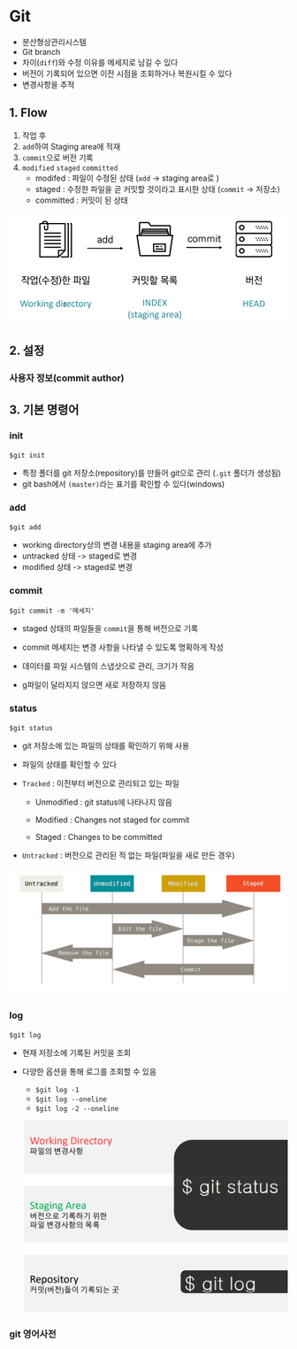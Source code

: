 # Git

- 분산형상관리시스템
- Git branch
- 차이(`diff`)와 수정 이유를 메세지로 남길 수 있다
- 버전이 기록되어 있으면 이전 시점을 조회하거나 복원시킬 수 있다
- 변경사항을 추적



## 1. Flow

1. 작업 후
2. `add`하여 Staging area에 적재
3. `commit`으로 버전 기록
4. `modified` `staged` `committed`
   - modifed : 파일이 수정된 상태 (`add` -> staging area로 )
   - staged : 수정한 파일을 곧 커밋할 것이라고 표시한 상태 (`commit` -> 저장소)
   - committed : 커밋이 된 상태

![image-20220705235436163](git_정리.assets/image-20220705235436163-16570328810421.png)



## 2. 설정

### 사용자 정보(commit author)

## 3. 기본 명령어

### init

`$git init`

- 특정 폴더를 git 저장소(repository)를 만들어 git으로 관리 (`.git` 폴더가 생성됨)
- git bash에서 `(master)`라는 표기를 확인할 수 있다(windows)



### add

`$git add`

- working directory상의 변경 내용을 staging area에 추가
- untracked 상태 -> staged로 변경
- modified 상태 -> staged로 변경



### commit

`$git commit -m '메세지'`

- staged 상태의 파일들을 `commit`을 통해 버전으로 기록
- commit 메세지는 변경 사항을 나타낼 수 있도록 명확하게 작성



- 데이터를 파일 시스템의 스냅샷으로 관리, 크기가 작음
- g파일이 달라지지 않으면 새로 저장하지 않음



### status

`$git status`

- git 저장소에 있는 파일의 상태를 확인하기 위해 사용
- 파일의 상태를 확인할 수 있다



- `Tracked` : 이전부터 버전으로 관리되고 있는 파일

  - Unmodified : git status에 나타나지 않음

  - Modified : Changes not staged for commit

  - Staged : Changes to be committed

    

- `Untracked` : 버전으로 관리된 적 없는 파일(파일을 새로 만든 경우)

![image-20220706000502040](git_정리.assets/image-20220706000502040.png)



### log

`$git log`

- 현재 저장소에 기록된 커밋을 조회

- 다양한 옵션을 통해 로그를 조회할 수 있음

  - `$git log -1`
  - `$git log --oneline`
  - `$git log -2 --oneline`

  ![image-20220706000655065](git_정리.assets/image-20220706000655065.png)



### git 영어사전 

